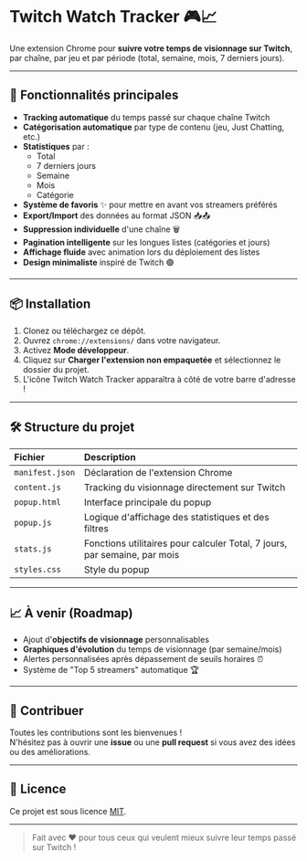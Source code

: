 # Twitch Watch Tracker 🎮📈

Une extension Chrome pour **suivre votre temps de visionnage sur Twitch**, par chaîne, par jeu et par période (total, semaine, mois, 7 derniers jours).

---

## 🚀 Fonctionnalités principales

- **Tracking automatique** du temps passé sur chaque chaîne Twitch
- **Catégorisation automatique** par type de contenu (jeu, Just Chatting, etc.)
- **Statistiques** par :
  - Total
  - 7 derniers jours
  - Semaine
  - Mois
  - Catégorie
- **Système de favoris** ✨ pour mettre en avant vos streamers préférés
- **Export/Import** des données au format JSON 📥📤
- **Suppression individuelle** d'une chaîne 🗑️
- **Pagination intelligente** sur les longues listes (catégories et jours)
- **Affichage fluide** avec animation lors du déploiement des listes
- **Design minimaliste** inspiré de Twitch 🟣

---

## 📦 Installation

1. Clonez ou téléchargez ce dépôt.
2. Ouvrez `chrome://extensions/` dans votre navigateur.
3. Activez **Mode développeur**.
4. Cliquez sur **Charger l'extension non empaquetée** et sélectionnez le dossier du projet.
5. L'icône Twitch Watch Tracker apparaîtra à côté de votre barre d'adresse !

---

## 🛠️ Structure du projet

| Fichier | Description |
|:--|:--|
| `manifest.json` | Déclaration de l'extension Chrome |
| `content.js` | Tracking du visionnage directement sur Twitch |
| `popup.html` | Interface principale du popup |
| `popup.js` | Logique d'affichage des statistiques et des filtres |
| `stats.js` | Fonctions utilitaires pour calculer Total, 7 jours, par semaine, par mois |
| `styles.css` | Style du popup |

---

## 📈 À venir (Roadmap)

- Ajout d'**objectifs de visionnage** personnalisables
- **Graphiques d'évolution** du temps de visionnage (par semaine/mois)
- Alertes personnalisées après dépassement de seuils horaires ⏰
- Système de "Top 5 streamers" automatique 🏆

---

## 💬 Contribuer

Toutes les contributions sont les bienvenues !  
N'hésitez pas à ouvrir une **issue** ou une **pull request** si vous avez des idées ou des améliorations.

---

## 📜 Licence

Ce projet est sous licence [MIT](LICENSE).

---

> Fait avec ❤️ pour tous ceux qui veulent mieux suivre leur temps passé sur Twitch !